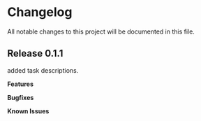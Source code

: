 # Changelog

All notable changes to this project will be documented in this file.

## Release 0.1.1
added task descriptions.

**Features**

**Bugfixes**

**Known Issues**
